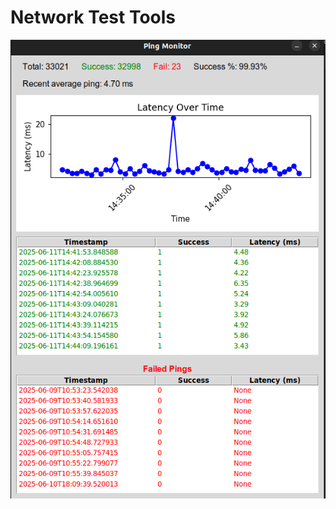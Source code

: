 # Network Test Tools

![alt text](https://raw.githubusercontent.com/akh826/network-test-tools/refs/heads/main/screen.png)
